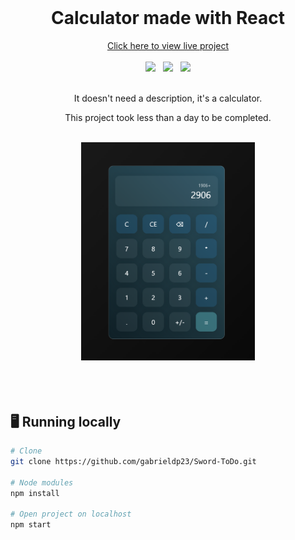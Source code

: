 <br/>

<h1 align=center>Calculator made with React</h1>

<p align=center>
    <a href='https://gabrieldp23.github.io/Sword-ToDo'>Click here to view live project</a><br><br/>
    <img height=30 src='https://img.shields.io/badge/JavaScript-F7DF1E?style=for-the-badge&logo=javascript&logoColor=black'>
    &nbsp;
    <img height=30 src='https://img.shields.io/badge/React-61DAFB?style=for-the-badge&logo=react&logoColor=20232A'>
    &nbsp;
    <img height=30 src='https://img.shields.io/badge/styled--components-DB7093?style=for-the-badge&logo=styled-components&logoColor=white'>
</p>    

<br/>

<div align=center>
It doesn't need a description, it's a calculator.

This project took less than a day to be completed.
</div>

<br/>

<div align=center>
<img width=55% src='./assets/screenshot.png'>
</div>

<br/>
<br/>
<br/>

## 🖥 Running locally

```bash
# Clone
git clone https://github.com/gabrieldp23/Sword-ToDo.git

# Node modules
npm install

# Open project on localhost
npm start
```

